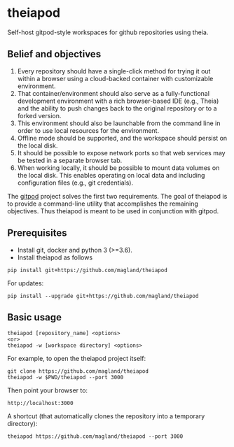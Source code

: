 # theiapod

Self-host gitpod-style workspaces for github repositories using theia.

## Belief and objectives

1. Every repository should have a single-click method for trying it out within a browser using a cloud-backed container with customizable environment.
2. That container/environment should also serve as a fully-functional development environment with a rich browser-based IDE (e.g., Theia) and the ability to push changes back to the original repository or to a forked version.
3. This environment should also be launchable from the command line in order to use local resources for the environment.
4. Offline mode should be supported, and the workspace should persist on the local disk.
5. It should be possible to expose network ports so that web services may be tested in a separate browser tab.
6. When working locally, it should be possible to mount data volumes on the local disk. This enables operating on local data and including configuration files (e.g., git credentials).

The [gitpod](https://gitpod.io/) project solves the first two requirements. The goal of theiapod is to provide a command-line utility that accomplishes the remaining objectives. Thus theiapod is meant to be used in conjunction with gitpod.

## Prerequisites

* Install git, docker and python 3 (>=3.6).
* Install theiapod as follows

```
pip install git+https://github.com/magland/theiapod
```

For updates:

```
pip install --upgrade git+https://github.com/magland/theiapod
```

## Basic usage

```
theiapod [repository_name] <options>
<or>
theiapod -w [workspace directory] <options>
```

For example, to open the theiapod project itself:
```
git clone https://github.com/magland/theiapod
theiapod -w $PWD/theiapod --port 3000
```

Then point your browser to:

```
http://localhost:3000
```

A shortcut (that automatically clones the repository into a temporary directory):

```
theiapod https://github.com/magland/theiapod --port 3000
```
